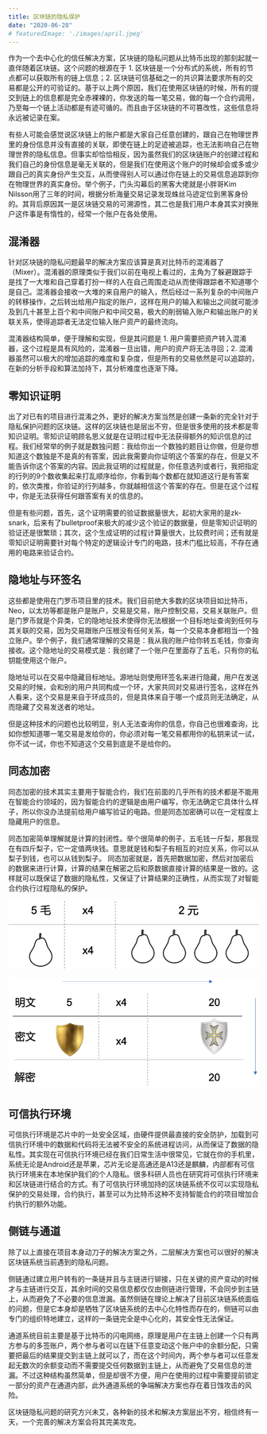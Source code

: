 ```yaml
---
title: 区块链的隐私保护
date: "2020-06-28"
# featuredImage: './images/april.jpeg'
---
```


作为一个去中心化的信任解决方案，区块链的隐私问题从比特币出现的那刻起就一直伴随着区块链。这个问题的根源在于 1. 区块链是一个分布式的系统，所有的节点都可以获取所有的链上信息；2. 区块链可信基础之一的共识算法要求所有的交易都是公开的可验证的。基于以上两个原因，我们在使用区块链的时候，所有的提交到链上的信息都是完全赤裸裸的，你发送的每一笔交易，做的每一个合约调用，乃至每一个链上活动都是有迹可循的。而且由于区块链的不可篡改性，这些信息将永远被记录在案。

有些人可能会感觉说区块链上的账户都是大家自己任意创建的，跟自己在物理世界里的身份信息并没有直接的关联，即使在链上的足迹被追踪，也无法影响自己在物理世界的隐私信息。但事实却恰恰相反，因为虽然我们的区块链账户的创建过程和我们自己的身份信息是毫无关联的，但是我们在使用这个账户的时候却会或多或少跟自己的真实身份产生交互，从而使得别人可以通过你在链上的交易信息追踪到你在物理世界的真实身份。举个例子，门头沟幕后的黑客大佬就是小胖哥Kim Nilsson用了三年的时间，根据分析海量交易记录发现蛛丝马迹定位到黑客身份的。其背后原因其一是区块链交易的可溯源性，其二也是我们用户本身其实对换账户这件事是有惰性的，经常一个账户在各处使用。

## 混淆器

针对区块链的隐私问题最早的解决方案应该算是真对比特币的混淆器了（Mixer）。混淆器的原理类似于我们以前在电视上看过的，主角为了躲避跟踪于是找了一大堆和自己穿着打扮一样的人在自己周围走动从而使得跟踪者不知道哪个是自己。混淆器会接收一大堆的来自用户的输入，然后经过一系列复杂的中间账户的转移操作，之后转出给用户指定的账户，这样在用户的输入和输出之间就可能涉及到几十甚至上百个和中间账户和中间交易，极大的削弱输入账户和输出账户的关联关系，使得追踪者无法定位输入账户资产的最终流向。

混淆器结构简单，便于理解和实现，但是其问题是 1. 用户需要把资产转入混淆器，这个过程是具有风险的，混淆器一旦出错，用户的资产将无法寻回；2. 混淆器虽然可以极大的增加追踪的难度和复杂度，但是所有的交易依然是可以追踪的，在新的分析手段和算法加持下，其分析难度也逐渐下降。

## 零知识证明

出了对已有的项目进行混淆之外，更好的解决方案当然是创建一条新的完全针对于隐私保护问题的区块链。这样的区块链也是层出不穷，但是很多使用的技术都是零知识证明。零知识证明顾名思义就是在证明过程中无法获得额外的知识信息的过程。我们经常举的例子就是数独问题：我给你出一个数独的题目让你做，但是你想知道这个数独是不是真的有答案，因此我需要向你证明这个答案的存在，但是又不能告诉你这个答案的内容。因此我证明的过程就是，你任意选列或者行，我把指定的行列的9个数收集起来打乱顺序给你，你看到每个数都在就知道这行是有答案的，依次类推，你验证的行列越多，你就越相信这个答案的存在。但是在这个过程中，你是无法获得任何跟答案有关的信息的。

但是有些问题，首先，这个证明需要的验证数据量很大，起初大家用的是zk-snark，后来有了bulletproof来极大的减少这个验证的数据量，但是零知识证明的验证还是很繁琐；其次，这个生成证明的过程计算量很大，比较费时间；还有就是零知识证明需要针对每个特定的逻辑设计专门的电路，技术门槛比较高，不存在通用的电路来验证合约。

## 隐地址与环签名

这些都是使用在门罗币项目里的技术。我们目前绝大多数的区块项目如比特币，Neo，以太坊等都是账户是账户，交易是交易，账户控制交易，交易关联账户。但是门罗币就是个异类，它的隐地址技术使得你无法根据一个目标地址查询到任何与其关联的交易，因为交易跟账户压根没有任何关系，每一个交易本身都相当一个独立账户。举个例子，我们通常理解的交易是：我从我的账户给你转五毛钱，你查询接收。这个隐地址的交易模式是：我创建了一个账户在里面存了五毛，只有你的私钥能使用这个账户。

隐地址可以在交易中隐藏目标地址。源地址则使用环签名来进行隐藏，用户在发送交易的时候，会和别的用户共同构成一个环，大家共同对交易进行签名，这样在外人看来，这个交易是来自于环成员的，但是具体来自于哪一个成员则无法确定，从而隐藏了交易发送者的地址。

但是这种技术的问题也比较明显，别人无法查询你的信息，你自己也很难查询，比如你想知道哪一笔交易是发给你的，你必须对每一笔交易都用你的私钥来试一试，你不试一试，你也不知道这个交易到底是不是给你的。

## 同态加密

同态加密的技术其实主要用于智能合约，我们在前面的几乎所有的技术都是不能用在智能合约领域的，因为智能合约的逻辑是由用户编写，你无法确定它具体什么样子，所以你没办法提前给用户编写验证的电路。但是同态加密确可以在一定程度上隐藏用户的信息。

同态加密简单理解就是计算的封闭性。举个很简单的例子，五毛钱一斤梨，那我现在有四斤梨子，它一定值两块钱。意思就是钱和梨子有相互的对应关系，你可以从梨子到钱，也可以从钱到梨子。 同态加密就是，首先把数据加密，然后对加密后的数据来进行计算，计算的结果在解密之后和原数据直接计算的结果是一致的。这样就可以既保证了数据的隐私性，又保证了计算结果的正确性，从而实现了对智能合约执行过程隐私的保护。

![28/Picture1.png](28/Picture1.png)

![28/Picture1%201.png](28/2.png)

## 可信执行环境

可信执行环境是芯片中的一处安全区域，由硬件提供最直接的安全防护，加载到可信执行环境中的数据和代码将无法被不安全的系统进程访问，从而保证了数据的隐私性。其实现在可信执行环境已经在我们日常生活中很常见，它就在你的手机里，系统无论是Android还是苹果，芯片无论是高通还是A13还是麒麟，内部都有可信执行环境来在本地保护我们的个人隐私。很多科研人员也在研究将可信执行环境来和区块链进行结合的方式。有了可信执行环境加持的区块链系统不仅可以实现隐私保护的交易处理，合约执行，甚至可以为比特币这种不支持智能合约的项目增加合约执行的额外功能。

## 侧链与通道

除了以上直接在项目本身动刀子的解决方案之外，二层解决方案也可以很好的解决区块链系统当前遇到的隐私问题。

侧链通过建立用户转有的一条链并且与主链进行铆接，只在关键的资产变动的时候才与主链进行交互，其余时间的交易信息都仅仅由侧链进行管理，不会同步到主链上，从而避免了不必要的信息泄漏。虽然侧链在理论上解决了目前区块链系统面临的问题，但是它本身却是牺牲了区块链系统的去中心化特性而存在的，侧链可以由专门的组织特地建立，这样的一条链完全是中心化的，其安全性无法保证。

通道系统目前主要是基于比特币的闪电网络，原理是用户在主链上创建一个只有两方参与的多签账户，两个参与者可以在链下任意变动这个账户中的余额分配，只需要把最后的结果提交到主链上就可以了，而在这个时间内，两个参与者可以任意发起无数次的余额变动而不需要提交任何数据到主链上，从而避免了交易信息的泄漏。不过这种结构虽然简单，但是却很不方便，用户在使用的过程中需要提前锁定一部分的资产在通道内部，此外通道系统的争端解决方案也存在着日蚀攻击的风险。

区块链隐私问题的研究方兴未艾，各种新的技术和解决方案层出不穷，相信终有一天，一个完善的解决方案会将其完美攻克。